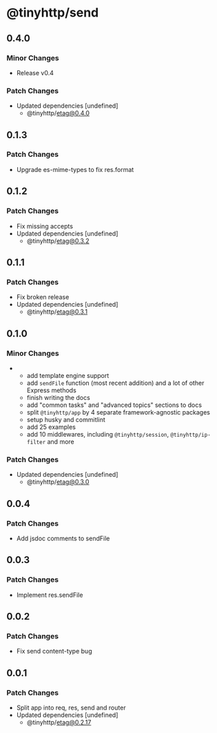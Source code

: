# @tinyhttp/send

## 0.4.0

### Minor Changes

- Release v0.4

### Patch Changes

- Updated dependencies [undefined]
  - @tinyhttp/etag@0.4.0

## 0.1.3

### Patch Changes

- Upgrade es-mime-types to fix res.format

## 0.1.2

### Patch Changes

- Fix missing accepts
- Updated dependencies [undefined]
  - @tinyhttp/etag@0.3.2

## 0.1.1

### Patch Changes

- Fix broken release
- Updated dependencies [undefined]
  - @tinyhttp/etag@0.3.1

## 0.1.0

### Minor Changes

- - add template engine support
  - add `sendFile` function (most recent addition) and a lot of other Express methods
  - finish writing the docs
  - add "common tasks" and "advanced topics" sections to docs
  - split `@tinyhttp/app` by 4 separate framework-agnostic packages
  - setup husky and commitlint
  - add 25 examples
  - add 10 middlewares, including `@tinyhttp/session`, `@tinyhttp/ip-filter` and more

### Patch Changes

- Updated dependencies [undefined]
  - @tinyhttp/etag@0.3.0

## 0.0.4

### Patch Changes

- Add jsdoc comments to sendFile

## 0.0.3

### Patch Changes

- Implement res.sendFile

## 0.0.2

### Patch Changes

- Fix send content-type bug

## 0.0.1

### Patch Changes

- Split app into req, res, send and router
- Updated dependencies [undefined]
  - @tinyhttp/etag@0.2.17
